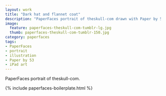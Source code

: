 ```yaml
---
layout: work
title: "Dark hat and flannet coat"
description: "PaperFaces portrait of theskull-com drawn with Paper by 53 on an iPad."
image: 
  feature: paperfaces-theskull-com-tumblr-lg.jpg
  thumb: paperfaces-theskull-com-tumblr-150.jpg
category: paperfaces
tags: 
- PaperFaces
- portrait
- illustration
- Paper by 53
- iPad art
---
```


PaperFaces portrait of theskull-com.

{% include paperfaces-boilerplate.html %}
